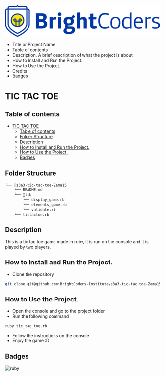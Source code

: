 ![BrightCoders Logo](img/logo.png)

- Title or Project Name
- Table of contents
- Description. A brief description of what the project is about
- How to Install and Run the Project.
- How to Use the Project.
- Credits
- Badges

# TIC TAC TOE

## Table of contents
- [TIC TAC TOE](#tic-tac-toe)
  - [Table of contents](#table-of-contents)
  - [Folder Structure](#folder-structure)
  - [Description](#description)
  - [How to Install and Run the Project.](#how-to-install-and-run-the-project)
  - [How to Use the Project.](#how-to-use-the-project)
  - [Badges](#badges)

## Folder Structure
```
└── 📁s3a3-tic-tac-toe-Zama15
    └── README.md
    └── 📁lib
        └── display_game.rb
        └── elements_game.rb
        └── validate.rb
    └── tictactoe.rb
```

## Description
This is a tic tac toe game made in ruby, it is run on the console and it is played by two players.

## How to Install and Run the Project.
- Clone the repository
```bash
git clone git@github.com:BrightCoders-Institute/s3a3-tic-tac-toe-Zama15.git
```

## How to Use the Project.
- Open the console and go to the project folder
- Run the following command
```bash
ruby tic_tac_toe.rb
```
- Follow the instructions on the console
- Enjoy the game :D

## Badges
![ruby](https://img.shields.io/badge/ruby-3.0.2-red)